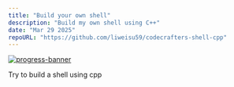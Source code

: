 ```yaml
---
title: "Build your own shell"
description: "Build my own shell using C++"
date: "Mar 29 2025"
repoURL: "https://github.com/liweisu59/codecrafters-shell-cpp"
---
```


[![progress-banner](https://backend.codecrafters.io/progress/shell/31af9122-25b2-4585-adce-60bb1ee7c1f6)](https://app.codecrafters.io/users/codecrafters-bot)

Try to build a shell using cpp
